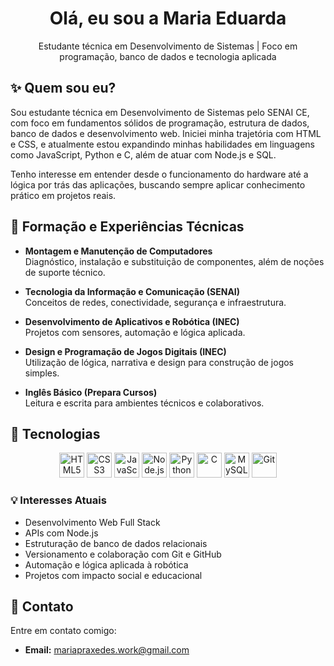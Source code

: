 
<h1 align="center"> Olá, eu sou a Maria Eduarda </h1>

<p align="center">
  Estudante técnica em Desenvolvimento de Sistemas | Foco em programação, banco de dados e tecnologia aplicada
</p>

## ✨ Quem sou eu?

Sou estudante técnica em Desenvolvimento de Sistemas pelo SENAI CE, com foco em fundamentos sólidos de programação, estrutura de dados, banco de dados e desenvolvimento web. Iniciei minha trajetória com HTML e CSS, e atualmente estou expandindo minhas habilidades em linguagens como JavaScript, Python e C, além de atuar com Node.js e SQL.

Tenho interesse em entender desde o funcionamento do hardware até a lógica por trás das aplicações, buscando sempre aplicar conhecimento prático em projetos reais.


## 🚀 Formação e Experiências Técnicas

- **Montagem e Manutenção de Computadores**  
  Diagnóstico, instalação e substituição de componentes, além de noções de suporte técnico.

- **Tecnologia da Informação e Comunicação (SENAI)**  
  Conceitos de redes, conectividade, segurança e infraestrutura.

- **Desenvolvimento de Aplicativos e Robótica (INEC)**  
  Projetos com sensores, automação e lógica aplicada.

- **Design e Programação de Jogos Digitais (INEC)**  
  Utilização de lógica, narrativa e design para construção de jogos simples.

- **Inglês Básico (Prepara Cursos)**  
  Leitura e escrita para ambientes técnicos e colaborativos.

## 🧠 Tecnologias

<p align="center">
  <img src="https://cdn.jsdelivr.net/gh/devicons/devicon/icons/html5/html5-original.svg" height="40" alt="HTML5"/>
  <img src="https://cdn.jsdelivr.net/gh/devicons/devicon/icons/css3/css3-original.svg" height="40" alt="CSS3"/>
  <img src="https://cdn.jsdelivr.net/gh/devicons/devicon/icons/javascript/javascript-original.svg" height="40" alt="JavaScript"/>
  <img src="https://cdn.jsdelivr.net/gh/devicons/devicon/icons/nodejs/nodejs-original.svg" height="40" alt="Node.js"/>
  <img src="https://cdn.jsdelivr.net/gh/devicons/devicon/icons/python/python-original.svg" height="40" alt="Python"/>
  <img src="https://cdn.jsdelivr.net/gh/devicons/devicon/icons/c/c-original.svg" height="40" alt="C"/>
  <img src="https://cdn.jsdelivr.net/gh/devicons/devicon/icons/mysql/mysql-original.svg" height="40" alt="MySQL"/>
  <img src="https://cdn.jsdelivr.net/gh/devicons/devicon/icons/git/git-original.svg" height="40" alt="Git"/>
</p>


### 💡 Interesses Atuais

- Desenvolvimento Web Full Stack  
- APIs com Node.js  
- Estruturação de banco de dados relacionais  
- Versionamento e colaboração com Git e GitHub  
- Automação e lógica aplicada à robótica  
- Projetos com impacto social e educacional
  
## 📩 Contato

Entre em contato comigo:
- **Email:** mariapraxedes.work@gmail.com
